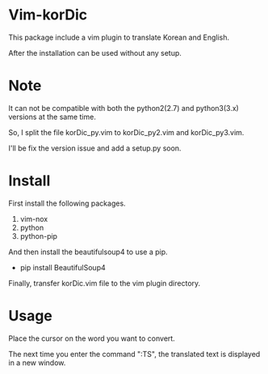 # Vim-korDic
This package include a vim plugin to translate Korean and English.

After the installation can be used without any setup.

# Note
It can not be compatible with both the python2(2.7) and python3(3.x) versions at the same time.

So, I split the file korDic_py.vim to korDic_py2.vim and korDic_py3.vim.

I'll be fix the version issue and add a setup.py soon.


# Install
First install the following packages.

1. vim-nox
1. python
1. python-pip

And then install the beautifulsoup4 to use a pip.

* pip install BeautifulSoup4

Finally, transfer korDic.vim file to the vim plugin directory.


# Usage
Place the cursor on the word you want to convert.

The next time you enter the command ":TS", the translated text is displayed in a new window.
